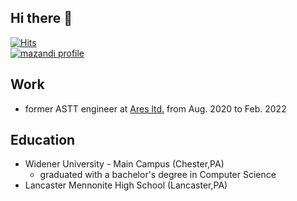 ## Hi there 👋
[![Hits](https://hits.seeyoufarm.com/api/count/incr/badge.svg?url=https%3A%2F%2Fgithub.com%2FKayAhn0126&count_bg=%23000000&title_bg=%23555555&icon=github.svg&icon_color=%23FFFFFF&title=Github&edge_flat=false)](https://hits.seeyoufarm.com)</br><a href="https://solved.ac/profile/kayahn93">![mazandi profile](http://mazandi.herokuapp.com/api?handle=kayahn93&theme=dark)</a>

## Work
- former ASTT engineer at [Ares ltd.](https://aresinfo.com/default/) from Aug. 2020 to Feb. 2022

## Education
- Widener University - Main Campus (Chester,PA)
  - graduated with a bachelor's degree in Computer Science
- Lancaster Mennonite High School (Lancaster,PA)  
  
  
<!--
<a href="~~ ~~ ~~"> 사진 </a>

<img width="60" alt="GCP" src="https://user-images.githubusercontent.com/40224884/228726656-e515a94f-a113-499c-8978-487d1b43baf3.png">



<a href = "https://www.youtube.com/watch?v=cjWnW0hdF1Y"><img width="100" alt="GCP" src="https://user-images.githubusercontent.com/40224884/228729276-e6f5d0b3-6653-4cd3-90af-b5f371f505ea.png"></a>

[![Top Langs](https://github-readme-stats.vercel.app/api/top-langs/?username=KayAhn0126&layout=default)](https://github.com/KayAhn0126/github-readme-stats)

**KayAhn0126/KayAhn0126** is a ✨ _special_ ✨ repository because its `README.md` (this file) appears on your GitHub profile.

Here are some ideas to get you started:

- 🔭 I’m currently working on ...
- 🌱 I’m currently learning ...
- 👯 I’m looking to collaborate on ...
- 🤔 I’m looking for help with ...
- 💬 Ask me about ...
- 📫 How to reach me: ...
- 😄 Pronouns: ...
- ⚡ Fun fact: ...


## Space
<a href="https://www.youtube.com/watch?v=KzI0tb4bZyY" target="_blank" rel="noopener noreferrer"><img width="60" alt="GCP" src="https://user-images.githubusercontent.com/40224884/228727305-d257a719-c55a-48f8-baf7-95ba7044b0c8.png"></a>
<a href="https://www.youtube.com/watch?v=PaSON7HvFao" target="_blank" rel="noopener noreferrer"><img width="60" alt="GCP" src="https://user-images.githubusercontent.com/40224884/228727305-d257a719-c55a-48f8-baf7-95ba7044b0c8.png"></a>
<a href="https://www.youtube.com/watch?v=jZCW43jKxyc" target="_blank" rel="noopener noreferrer"><img width="60" alt="GCP" src="https://user-images.githubusercontent.com/40224884/228727305-d257a719-c55a-48f8-baf7-95ba7044b0c8.png"></a>
<a href="https://www.youtube.com/watch?v=4bsXRqI1WbI" target="_blank" rel="noopener noreferrer"><img width="60" alt="GCP" src="https://user-images.githubusercontent.com/40224884/228727305-d257a719-c55a-48f8-baf7-95ba7044b0c8.png"></a>
<a href="https://www.youtube.com/watch?v=uuZE_IRwLNI" target="_blank" rel="noopener noreferrer"><img width="60" alt="GCP" src="https://user-images.githubusercontent.com/40224884/228727305-d257a719-c55a-48f8-baf7-95ba7044b0c8.png"></a>
<a href="https://www.youtube.com/watch?v=6ySRE_H-tJs" target="_blank" rel="noopener noreferrer"><img width="60" alt="GCP" src="https://user-images.githubusercontent.com/40224884/228727305-d257a719-c55a-48f8-baf7-95ba7044b0c8.png"></a>
<a href="https://www.youtube.com/watch?v=84cWrF3m2t0" target="_blank" rel="noopener noreferrer"><img width="60" alt="GCP" src="https://user-images.githubusercontent.com/40224884/228727305-d257a719-c55a-48f8-baf7-95ba7044b0c8.png"></a>
<a href="https://www.youtube.com/watch?v=21qPTC_W2zE" target="_blank" rel="noopener noreferrer"><img width="60" alt="GCP" src="https://user-images.githubusercontent.com/40224884/228727305-d257a719-c55a-48f8-baf7-95ba7044b0c8.png"></a>
<a href="https://www.youtube.com/watch?v=7152_C9s5N0" target="_blank" rel="noopener noreferrer"><img width="60" alt="GCP" src="https://user-images.githubusercontent.com/40224884/228727305-d257a719-c55a-48f8-baf7-95ba7044b0c8.png"></a>
-->

